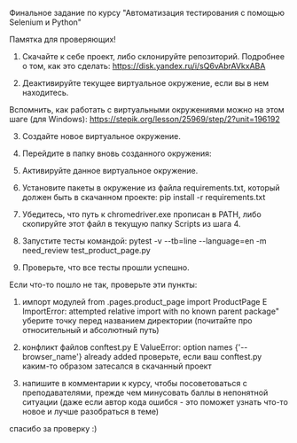 Финальное задание по курсу "Автоматизация тестирования с помощью Selenium и Python"

Памятка для проверяющих!

1. Скачайте к себе проект, либо склонируйте репозиторий.
Подробнее о том, как это сделать:
https://disk.yandex.ru/i/sQ6vAbrAVkxABA

2. Деактивируйте текущее виртуальное окружение, если вы в нем находитесь. 

Вспомнить, как работать с виртуальными окружениями можно на этом шаге (для Windows):
https://stepik.org/lesson/25969/step/2?unit=196192

3. Создайте новое виртуальное окружение.

4. Перейдите в папку вновь созданного окружения:

5. Активируйте данное виртуальное окружение.

6. Установите пакеты в окружение из файла requirements.txt, который должен быть в скачанном проекте:
pip install -r requirements.txt

7. Убедитесь, что путь к chromedriver.exe прописан в PATH, либо скопируйте этот файл в текущую папку Scripts из шага 4.

8. Запустите тесты командой:
pytest -v --tb=line --language=en -m need_review test_product_page.py

9. Проверьте, что все тесты прошли успешно.

Если что-то пошло не так, проверьте эти пункты:
1. импорт модулей
    from .pages.product_page import ProductPage
    E   ImportError: attempted relative import with no known parent package"
уберите точку перед названием директории (почитайте про относительный и абсолютный путь)

2. конфликт файлов conftest.py
E   ValueError: option names {'--browser_name'} already added
проверьте, если ваш conftest.py каким-то образом затесался в скачанный проект

3. напишите в комментарии к курсу, чтобы посоветоваться с преподавателями, 
прежде чем минусовать баллы в непонятной ситуации 
(даже если автор кода ошибся - это поможет узнать что-то новое и лучше разобраться в теме)

спасибо за проверку :)